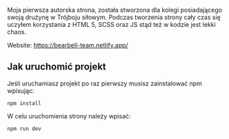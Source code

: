 Moja pierwsza autorska strona, została stworzona dla kolegi posiadającego swoją drużynę w Trójboju siłowym.
Podczas tworzenia strony cały czas się uczyłem korzystania z HTML 5, SCSS oraz JS stąd też w kodzie jest lekki chaos.


Website: 
https://bearbell-team.netlify.app/



## Jak uruchomić projekt

Jeśli uruchamiasz projekt po raz pierwszy musisz zainstalować npm wpisując:

```npm install```

W celu uruchomienia strony należy wpisać:

```npm run dev```

